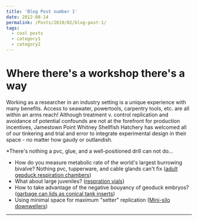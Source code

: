 ```yaml
---
title: 'Blog Post number 1'
date: 2012-08-14
permalink: /Posts/2019/02/blog-post-1/
tags:
  - cool posts
  - category1
  - category2
---
```


Where there's a workshop there's a way
======

Working as a researcher in an industry setting is a unique experience with many benefits.
Access to seawater, powertools, carpentry tools, etc. are all within an arms reach!
Although treatment v. control replication and avoidance of potential confounds are not at the forefront for
production incentives, Jamestown Point Whitney Shellfish Hatchery has welcomed all of our tinkering
and trial and error to integrate experimental design in their space - no matter how gaudy or outlandish.

*There's nothing a pvc, glue, and a well-positioned drill can not do...
  * How do you measure metabolic rate of the world's largest burrowing bivalve? Nothing pvc, tupperware, and cable glands can't fix
([adult gepduck respiration chambers](https://SamGurr.github.io/images/adult_chambers.JPG))
  * What about large juveniles?
([respration vials](https://SamGurr.github.io/images/resp_chambers.JPG))
  * How to take advantage of the negative bouyancy of geoduck embryos?
([garbage can lids as conical tank inserts](https://SamGurr.github.io/images/hatch_setup.JPG))
  * Using minimal space for maximum "setter" replication
([Mini-silo downwellers](https://SamGurr.github.io/images/mini_silos.JPG))

------

